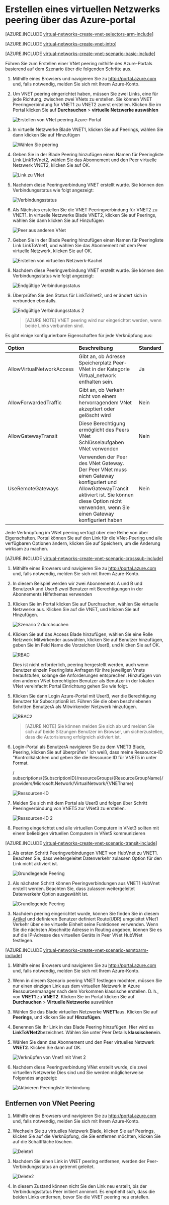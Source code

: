 <properties
   pageTitle="Erstellen VNet Peering über das Azure-Portal | Microsoft Azure"
   description="Informationen Sie zum Erstellen eines virtuellen Netzwerks über das Azure-Portal in Ressourcenmanager."
   services="virtual-network"
   documentationCenter=""
   authors="NarayanAnnamalai"
   manager="jefco"
   editor=""
   tags="azure-resource-manager"/>

<tags
   ms.service="virtual-network"
   ms.devlang="na"
   ms.topic="hero-article"
   ms.tgt_pltfrm="na"
   ms.workload="infrastructure-services"
   ms.date="09/14/2016"
   ms.author="narayanannamalai;annahar"/>

# <a name="create-a-virtual-network-peering-using-the-azure-portal"></a>Erstellen eines virtuellen Netzwerks peering über das Azure-portal

[AZURE.INCLUDE [virtual-networks-create-vnet-selectors-arm-include](../../includes/virtual-networks-create-vnetpeering-selectors-arm-include.md)]

[AZURE.INCLUDE [virtual-networks-create-vnet-intro](../../includes/virtual-networks-create-vnetpeering-intro-include.md)]

[AZURE.INCLUDE [virtual-networks-create-vnet-scenario-basic-include](../../includes/virtual-networks-create-vnetpeering-scenario-basic-include.md)]

Führen Sie zum Erstellen einer VNet peering mithilfe des Azure-Portals basierend auf dem Szenario über die folgenden Schritte aus.

1. Mithilfe eines Browsers und navigieren Sie zu http://portal.azure.com und, falls notwendig, melden Sie sich mit Ihrem Azure-Konto.
2. Um VNET peering eingerichtet haben, müssen Sie zwei Links, eine für jede Richtung, zwischen zwei VNets zu erstellen. Sie können VNET Peeringverbindung für VNET1 zu VNET2 zuerst erstellen. Klicken Sie im Portal klicken Sie auf **Durchsuchen** > **virtuelle Netzwerke auswählen**

    ![Erstellen von VNet peering Azure-Portal](./media/virtual-networks-create-vnetpeering-arm-portal/figure01.png)

3. In virtuelle Netzwerke Blade VNET1, klicken Sie auf Peerings, wählen Sie dann klicken Sie auf Hinzufügen

    ![Wählen Sie peering](./media/virtual-networks-create-vnetpeering-arm-portal/figure02.png)

4. Geben Sie in der Blade Peering hinzufügen einen Namen für Peeringliste Link LinkToVnet2, wählen Sie das Abonnement und den Peer virtuelle Netzwerk VNET2, klicken Sie auf OK.

    ![Link zu VNet](./media/virtual-networks-create-vnetpeering-arm-portal/figure03.png)

5. Nachdem diese Peeringverbindung VNET erstellt wurde. Sie können den Verbindungsstatus wie folgt angezeigt:

    ![Verbindungsstatus](./media/virtual-networks-create-vnetpeering-arm-portal/figure04.png)

6. Als Nächstes erstellen Sie die VNET Peeringverbindung für VNET2 zu VNET1. In virtuelle Netzwerke Blade VNET2, klicken Sie auf Peerings, wählen Sie dann klicken Sie auf Hinzufügen

    ![Peer aus anderen VNet](./media/virtual-networks-create-vnetpeering-arm-portal/figure05.png)

7. Geben Sie in der Blade Peering hinzufügen einen Namen für Peeringliste Link LinkToVnet1, und wählen Sie das Abonnement mit dem Peer virtuelle Netzwerk, klicken Sie auf OK.

    ![Erstellen von virtuellen Netzwerk-Kachel](./media/virtual-networks-create-vnetpeering-arm-portal/figure06.png)

8. Nachdem diese Peeringverbindung VNET erstellt wurde. Sie können den Verbindungsstatus wie folgt angezeigt:

    ![Endgültige Verbindungsstatus](./media/virtual-networks-create-vnetpeering-arm-portal/figure07.png)

9. Überprüfen Sie den Status für LinkToVnet2, und er ändert sich in verbunden ebenfalls.  

    ![Endgültige Verbindungsstatus 2](./media/virtual-networks-create-vnetpeering-arm-portal/figure08.png)

    > [AZURE.NOTE] VNET peering wird nur eingerichtet werden, wenn beide Links verbunden sind.

Es gibt einige konfigurierbare Eigenschaften für jede Verknüpfung aus:

|Option|Beschreibung|Standard|
|:-----|:----------|:------|
|AllowVirtualNetworkAccess|Gibt an, ob Adresse Speicherplatz Peer-VNet in der Kategorie Virtual_network enthalten sein.|Ja|
|AllowForwardedTraffic|Gibt an, ob Verkehr nicht von einem hervorragendem VNet akzeptiert oder gelöscht wird|Nein|
|AllowGatewayTransit|Diese Berechtigung ermöglicht des Peers VNet Schlüsselaufgaben VNet verwenden|Nein|
|UseRemoteGateways|Verwenden der Peer des VNet Gateway. Der Peer VNet muss einen Gateway konfiguriert und AllowGatewayTransit aktiviert ist. Sie können diese Option nicht verwenden, wenn Sie einen Gateway konfiguriert haben|Nein|

Jede Verknüpfung im VNet peering verfügt über eine Reihe von über Eigenschaften. Portal können Sie auf den Link für die VNet-Peering und alle verfügbaren Optionen ändern, klicken Sie auf Speichern, um die Änderung wirksam zu machen.

[AZURE.INCLUDE [virtual-networks-create-vnet-scenario-crosssub-include](../../includes/virtual-networks-create-vnetpeering-scenario-crosssub-include.md)]

1. Mithilfe eines Browsers und navigieren Sie zu http://portal.azure.com und, falls notwendig, melden Sie sich mit Ihrem Azure-Konto.
2. In diesem Beispiel werden wir zwei Abonnements A und B und BenutzerA und UserB zwei Benutzer mit Berechtigungen in der Abonnements Hilfethemas verwenden
3. Klicken Sie im Portal klicken Sie auf Durchsuchen, wählen Sie virtuelle Netzwerke aus. Klicken Sie auf die VNET, und klicken Sie auf Hinzufügen.

    ![Szenario 2 durchsuchen](./media/virtual-networks-create-vnetpeering-arm-portal/figure09.png)

4. Klicken Sie auf das Access Blade hinzufügen, wählen Sie eine Rolle Netzwerk Mitwirkender auswählen, klicken Sie auf Benutzer hinzufügen, geben Sie im Feld Name die Vorzeichen UserB, und klicken Sie auf OK.

    ![RBAC](./media/virtual-networks-create-vnetpeering-arm-portal/figure10.png)

    Dies ist nicht erforderlich, peering hergestellt werden, auch wenn Benutzer einzeln Peeringliste Anfragen für ihre jeweiligen Vnets heraufstufen, solange die Anforderungen entsprechen. Hinzufügen von den anderen VNet berechtigten Benutzer als Benutzer in der lokalen VNet vereinfacht Portal Einrichtung gehen Sie wie folgt.

5. Klicken Sie dann Login Azure-Portal mit UserB, wer die Berechtigung Benutzer für SubscriptionB ist. Führen Sie die oben beschriebenen Schritten BenutzerA als Mitwirkender Netzwerk hinzufügen.

    ![RBAC2](./media/virtual-networks-create-vnetpeering-arm-portal/figure11.png)

    > [AZURE.NOTE] Sie können melden Sie sich ab und melden Sie sich auf beide Sitzungen Benutzer im Browser, um sicherzustellen, dass die Autorisierung erfolgreich aktiviert ist.

6. Login-Portal als BenutzerA navigieren Sie zu dem VNET3 Blade, Peering, klicken Sie auf überprüfen ' ich weiß, dass meine Ressource-ID "Kontrollkästchen und geben Sie die Ressource ID für VNET5 in unter Format.

    / subscriptions/{SubscriptionID}/resourceGroups/{ResourceGroupName}/providers/Microsoft.Network/VirtualNetwork/{VNETname}

    ![Ressourcen-ID](./media/virtual-networks-create-vnetpeering-arm-portal/figure12.png)

7. Melden Sie sich mit dem Portal als UserB und folgen über Schritt Peeringverbindung von VNET5 zur VNet3 zu erstellen.

    ![Ressourcen-ID 2](./media/virtual-networks-create-vnetpeering-arm-portal/figure13.png)

8. Peering eingerichtet und alle virtuellen Computern in VNet3 sollten mit einem beliebigen virtuellen Computern in VNet5 kommunizieren

[AZURE.INCLUDE [virtual-networks-create-vnet-scenario-transit-include](../../includes/virtual-networks-create-vnetpeering-scenario-transit-include.md)]

1. Als ersten Schritt Peeringverbindungen VNET von HubVnet zu VNET1. Beachten Sie, dass weitergeleitet Datenverkehr zulassen Option für den Link nicht aktiviert ist.

    ![Grundlegende Peering](./media/virtual-networks-create-vnetpeering-arm-portal/figure14.png)

2. Als nächsten Schritt können Peeringverbindungen aus VNET1 HubVnet erstellt werden. Beachten Sie, dass zulassen weitergeleitet Datenverkehr Option ausgewählt ist.

    ![Grundlegende Peering](./media/virtual-networks-create-vnetpeering-arm-portal/figure15a.png)

3. Nachdem peering eingerichtet wurde, können Sie finden Sie in diesem [Artikel](virtual-network-create-udr-arm-ps.md) und definieren Benutzer definiert Route(UDR) umgeleitet VNet1 Verkehr über eine virtuelle Einheit seine Funktionen verwenden. Wenn Sie die nächsten Abschnitte Adresse in Routing angeben, können Sie es auf die IP-Adresse des virtuellen Geräts in Peer VNet HubVNet festlegen.


[AZURE.INCLUDE [virtual-networks-create-vnet-scenario-asmtoarm-include](../../includes/virtual-networks-create-vnetpeering-scenario-asmtoarm-include.md)]



1. Mithilfe eines Browsers und navigieren Sie zu http://portal.azure.com und, falls notwendig, melden Sie sich mit Ihrem Azure-Konto.

2. Wenn in diesem Szenario peering VNET festlegen möchten, müssen Sie nur einen einzigen Link aus dem virtuellen Netzwerk in Azure Ressourcenmanager nach dem Vorkommen klassische erstellen. D. h., von **VNET1** zu **VNET2**. Klicken Sie im Portal klicken Sie auf **Durchsuchen** > **Virtuelle Netzwerke** auswählen

3. Wählen Sie das Blade virtuellen Netzwerke **VNET1**aus. Klicken Sie auf **Peerings**, und klicken Sie auf **Hinzufügen**.

4. Benennen Sie Ihr Link in das Blade Peering hinzufügen. Hier wird es **LinkToVNet2**bezeichnet. Wählen Sie unter Peer Details **klassischen**ein.

5. Wählen Sie dann das Abonnement und den Peer virtuelles Netzwerk **VNET2**. Klicken Sie dann auf OK.

    ![Verknüpfen von Vnet1 mit Vnet 2](./media/virtual-networks-create-vnetpeering-arm-portal/figure18.png)

6. Nachdem diese Peeringverbindung VNet erstellt wurde, die zwei virtuellen Netzwerke Dies sind und Sie werden möglicherweise Folgendes angezeigt:

    ![Aktivieren Peeringliste Verbindung](./media/virtual-networks-create-vnetpeering-arm-portal/figure19.png)


## <a name="remove-vnet-peering"></a>Entfernen von VNet Peering

1.  Mithilfe eines Browsers und navigieren Sie zu http://portal.azure.com und, falls notwendig, melden Sie sich mit Ihrem Azure-Konto.
2.  Wechseln Sie zu virtuelles Netzwerk Blade, klicken Sie auf Peerings, klicken Sie auf die Verknüpfung, die Sie entfernen möchten, klicken Sie auf die Schaltfläche löschen.

    ![Delete1](./media/virtual-networks-create-vnetpeering-arm-portal/figure15.png)

3. Nachdem Sie einen Link in VNET peering entfernen, werden der Peer-Verbindungsstatus an getrennt geleitet.

    ![Delete2](./media/virtual-networks-create-vnetpeering-arm-portal/figure16.png)

4. In diesem Zustand können nicht Sie den Link neu erstellt, bis der Verbindungsstatus Peer initiiert annimmt. Es empfiehlt sich, dass die beiden Links entfernen, bevor Sie die VNET peering neu erstellen.
